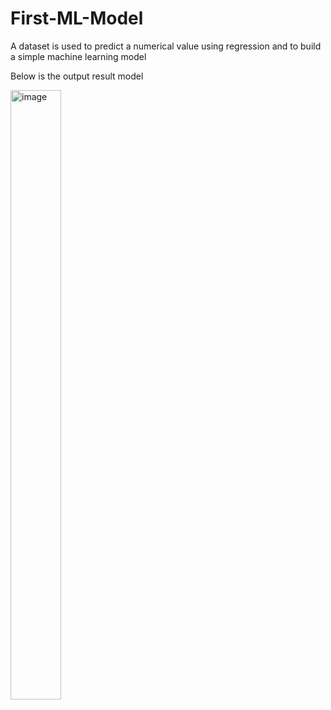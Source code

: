 # First-ML-Model
A dataset is used to predict a numerical value using regression and to build a simple machine learning model

Below is the output result model

<img width=40% height=50% alt="image" src="https://github.com/user-attachments/assets/806e57c1-51a6-43e4-a607-41a02f340055" />
